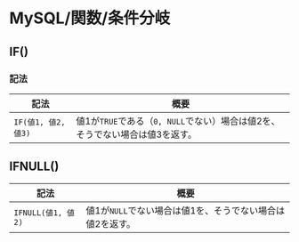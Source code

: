 # MySQL/関数/条件分岐

## IF()

### 記法

| 記法                | 概要                                                         |
| ------------------- | ------------------------------------------------------------ |
| `IF(値1, 値2, 値3)` | 値1が`TRUE`である（`0, NULL`でない）場合は値2を、そうでない場合は値3を返す。 |

## IFNULL()

| 記法               | 概要                                                      |
| ------------------ | --------------------------------------------------------- |
| `IFNULL(値1, 値2)` | 値1が`NULL`でない場合は値1を、そうでない場合は値2を返す。 |
